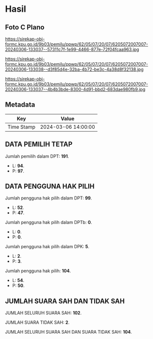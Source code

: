 # Hasil

## Foto C Plano

https://sirekap-obj-formc.kpu.go.id/9b03/pemilu/ppwp/62/05/07/20/07/6205072007007-20240306-133037--57311c7f-1e99-4466-877e-72f04fcaa963.jpg

https://sirekap-obj-formc.kpu.go.id/9b03/pemilu/ppwp/62/05/07/20/07/6205072007007-20240306-133038--d3f85d4e-32ba-4b72-be3c-4a38d8f32138.jpg

https://sirekap-obj-formc.kpu.go.id/9b03/pemilu/ppwp/62/05/07/20/07/6205072007007-20240306-133037--4b4b3bde-8300-4d91-bbd2-683dae980fb9.jpg


## Metadata

| Key        | Value               |
| ---------- | ------------------- |
| Time Stamp | 2024-03-06 14:00:00 |


## DATA PEMILIH TETAP

Jumlah pemilih dalam DPT: **191**.
 * L: **94**.
 * P: **97**.

## DATA PENGGUNA HAK PILIH

Jumlah pengguna hak pilih dalam DPT: **99**.
 * L: **52**.
 * P: **47**.

Jumlah pengguna hak pilih dalam DPTb: **0**.
 * L: **0**.
 * P: **0**.

Jumlah pengguna hak pilih dalam DPK: **5**.
 * L: **2**.
 * P: **3**.

Jumlah pengguna hak pilih: **104**.
 * L: **54**.
 * P: **50**.

## JUMLAH SUARA SAH DAN TIDAK SAH

JUMLAH SELURUH SUARA SAH: **102**.

JUMLAH SUARA TIDAK SAH: **2**.

JUMLAH SELURUH SUARA SAH DAN SUARA TIDAK SAH: **104**.


